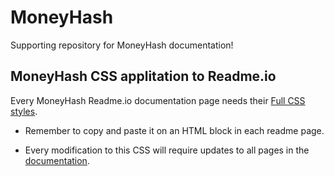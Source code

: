# MoneyHash
Supporting repository for MoneyHash documentation!


## MoneyHash CSS applitation to Readme.io

Every MoneyHash Readme.io documentation page needs their [Full CSS styles](https://github.com/writechoiceorg/MoneyHash/blob/main/html/full_mh_css.html).

- Remember to copy and paste it on an HTML block in each readme page.

- Every modification to this CSS will require updates to all pages in the [documentation](https://dash.readme.com/project/moneyhash/v1.2/overview).